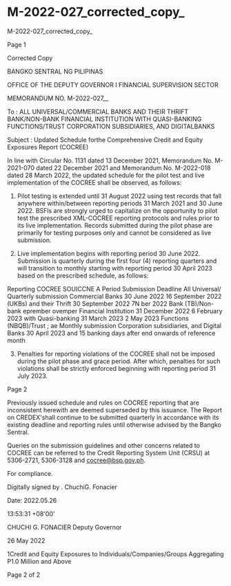# M-2022-027_corrected_copy_

M-2022-027_corrected_copy_

Page 1

Corrected Copy

BANGKO SENTRAL NG PILIPINAS

OFFICE OF THE DEPUTY GOVERNOR I FINANCIAL SUPERVISION SECTOR

MEMORANDUM NO. M-2022-027__

To : ALL UNIVERSAL/COMMERCIAL BANKS AND THEIR THRIFT BANK/NON-BANK FINANCIAL INSTITUTION WITH QUASI-BANKING FUNCTIONS/TRUST CORPORATION SUBSIDIARIES, AND DIGITALBANKS

Subject : Updated Schedule forthe Comprehensive Credit and Equity Exposures Report (COCREE)

In line with Circular No. 1131 dated 13 December 2021, Memorandum No. M-2021-070 dated 22 December 2021 and Memorandum No. M-2022-018 dated 28 March 2022, the updated schedule for the pilot test and live implementation of the COCREE shall be observed, as follows:

1) Pilot testing is extended until 31 August 2022 using test records that fall anywhere within/between reporting periods 31 March 2021 and 30 June 2022. BSFls are strongly urged to capitalize on the opportunity to pilot test the prescribed XML-COCREE reporting protocols and rules prior to its live implementation. Records submitted during the pilot phase are primarily for testing purposes only and cannot be considered as live submission.

2) Live implementation begins with reporting period 30 June 2022. Submission is quarterly during the first four (4) reporting quarters and will transition to monthly starting with reporting period 30 April 2023 based on the prescribed schedule, as follows:

Reporting COCREE SOUICCNE A Period Submission Deadline All Universal/ Quarterly submission Commercial Banks 30 June 2022 16 September 2022 (UKBs) and their Thrift 30 September 2022 7N ber 2022 Bank (TB)/Non-bank eprember ovemper Financial Institution 31 December 2022 6 February 2023 with Quasi-banking 31 March 2023 2 May 2023 Functions (NBQB)/Trust ; ae Monthly submission Corporation subsidiaries, and Digital Banks 30 April 2023 and 15 banking days after end onwards of reference month

3) Penalties for reporting violations of the COCREE shall not be imposed during the pilot phase and grace period. After which, penalties for such violations shall be strictly enforced beginning with reporting period 31 July 2023.

Page 2

Previously issued schedule and rules on COCREE reporting that are inconsistent herewith are deemed superseded by this issuance. The Report on CREDEX'shall continue to be submitted quarterly in accordance with its existing deadline and reporting rules until otherwise advised by the Bangko Sentral.

Queries on the submission guidelines and other concerns related to COCREE can be referred to the Credit Reporting System Unit (CRSU) at 5306-2721, 5306-3128 and cocree@bsp.gov.ph.

For compliance.

Digitally signed by . ChuchiG. Fonacier

Date: 2022.05.26

13:53:31 +08'00'

CHUCHI G. FONACIER Deputy Governor

26 May 2022

1Credit and Equity Exposures to Individuals/Companies/Groups Aggregating P1.0 Million and Above

Page 2 of 2